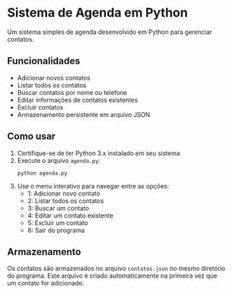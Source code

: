 # Sistema de Agenda em Python

Um sistema simples de agenda desenvolvido em Python para gerenciar contatos.

## Funcionalidades

- Adicionar novos contatos
- Listar todos os contatos
- Buscar contatos por nome ou telefone
- Editar informações de contatos existentes
- Excluir contatos
- Armazenamento persistente em arquivo JSON

## Como usar

1. Certifique-se de ter Python 3.x instalado em seu sistema
2. Execute o arquivo `agenda.py`:
   ```
   python agenda.py
   ```
3. Use o menu interativo para navegar entre as opções:
   - 1: Adicionar novo contato
   - 2: Listar todos os contatos
   - 3: Buscar um contato
   - 4: Editar um contato existente
   - 5: Excluir um contato
   - 6: Sair do programa

## Armazenamento

Os contatos são armazenados no arquivo `contatos.json` no mesmo diretório do programa. Este arquivo é criado automaticamente na primeira vez que um contato for adicionado. 